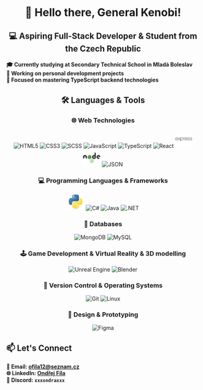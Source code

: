 <h1 align="center">👋 Hello there, General Kenobi!</h1>
<h2 align="center">💻 Aspiring Full-Stack Developer & Student from the Czech Republic</h2>

<h4 align="left">
  🎓 <strong>Currently studying at Secondary Technical School in Mladá Boleslav</strong><br/>
  🔧 Working on personal development projects<br/>
  🚀 Focused on mastering <strong>TypeScript backend technologies</strong>
</h4>
<h2 align="center">🛠️ Languages & Tools</h2>

<h3 align="center">🌐 Web Technologies</h3>
<p align="center">
  <img src="https://cdn.jsdelivr.net/gh/devicons/devicon/icons/html5/html5-original.svg" width="45" title="HTML5" />
  <img src="https://cdn.jsdelivr.net/gh/devicons/devicon/icons/css3/css3-original.svg" width="45" title="CSS3" />
  <img src="https://cdn.jsdelivr.net/gh/devicons/devicon/icons/sass/sass-original.svg" width="45" title="SCSS" />
  <img src="https://cdn.jsdelivr.net/gh/devicons/devicon/icons/javascript/javascript-original.svg" width="45" title="JavaScript" />
  <img src="https://cdn.jsdelivr.net/gh/devicons/devicon/icons/typescript/typescript-original.svg" width="45" title="TypeScript" />
  <img src="https://cdn.jsdelivr.net/gh/devicons/devicon/icons/react/react-original.svg" width="45" title="React" />
  <img src="https://raw.githubusercontent.com/devicons/devicon/master/icons/express/express-original-wordmark.svg" width="45" title="Express" />
  <img src="https://raw.githubusercontent.com/devicons/devicon/master/icons/nodejs/nodejs-original-wordmark.svg" width="45" title="Node.js" />
  <img src="https://cdn.jsdelivr.net/gh/devicons/devicon/icons/json/json-original.svg" width="45" title="JSON" />
</p>

<h3 align="center">💻 Programming Languages & Frameworks</h3>
<p align="center">
  <img src="https://raw.githubusercontent.com/devicons/devicon/master/icons/python/python-original.svg" width="45" title="Python" />
  <img src="https://cdn.jsdelivr.net/gh/devicons/devicon/icons/csharp/csharp-original.svg" width="45" title="C#" />
  <img src="https://cdn.jsdelivr.net/gh/devicons/devicon/icons/java/java-original.svg" width="45" title="Java" />
  <img src="https://cdn.jsdelivr.net/gh/devicons/devicon/icons/dot-net/dot-net-original.svg" width="45" title=".NET" />
</p>

<h3 align="center">💾 Databases</h3>
<p align="center">
  <img src="https://cdn.jsdelivr.net/gh/devicons/devicon/icons/mongodb/mongodb-original.svg" width="45" title="MongoDB" />
  <img src="https://cdn.jsdelivr.net/gh/devicons/devicon/icons/mysql/mysql-original.svg" width="45" title="MySQL" />
</p>

<h3 align="center">🕹️ Game Development & Virtual Reality & 3D modelling</h3>
<p align="center">
  <img src="https://cdn.jsdelivr.net/gh/devicons/devicon/icons/unrealengine/unrealengine-original.svg" width="45" title="Unreal Engine" />
  <img src="https://download.blender.org/branding/community/blender_community_badge_white.svg" width="45" title="Blender" />
</p>

<h3 align="center">🔧 Version Control & Operating Systems</h3>
<p align="center">
  <img src="https://cdn.jsdelivr.net/gh/devicons/devicon/icons/git/git-original.svg" width="45" title="Git" />
  <img src="https://cdn.jsdelivr.net/gh/devicons/devicon/icons/linux/linux-original.svg" width="45" title="Linux" />
</p>

<h3 align="center">🎨 Design & Prototyping</h3>
<p align="center">
  <img src="https://www.vectorlogo.zone/logos/figma/figma-icon.svg" width="45" title="Figma" />
</p>

<h2 align="left">📫 Let's Connect</h2>

<h4 align="left">
  📧 <strong>Email:</strong> <a href="mailto:ofila12@seznam.cz">ofila12@seznam.cz</a><br/>
  🌐 <strong>LinkedIn:</strong> <a href="https://www.linkedin.com/in/ond%C5%99ej-f%C3%ADla-4043272a5/">Ondřej Fíla</a><br/>
  💬 <strong>Discord:</strong> <code>xxxondraxxx</code>
</h4>
